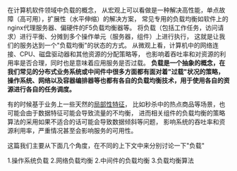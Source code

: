 <br>

在计算机软件领域中负载的概念，
从宏观上可以看做是一种解决高性能，单点故障（高可用），扩展性（水平伸缩）的解决方案，
常见专用的负载均衡如软件上的nginx代理服务器、偏硬件的F5负载均衡器等。
将负载（包括工作任务，访问请求）进行平衡、分摊到多个操作单元（服务器，组件）上进行执行，
这就是让我们的服务达到一个"负载均衡"的状态的方式。
从微观上看，计算机中的网络连接、CPU、磁盘驱动器和其他资源的分配策略等，
也影响着吞吐率和对资源的利用率是否合理，同时也是意味着应用服务是否过载。
**负载是一个抽象的概念，在我们常见的分布式业务系统或中间件中很多方面都有面对着"过载"状况的策略，
操作系统、网络以及容器编排器等也都有各自的负载均衡技术，用于使用各自的资源进行各自的任务调度。**

有的时候基于业务上一些天然的[局部性特征]()，
比如秒杀中的热点商品等场景，也可能会由于数据特征可能会导致流量的不均衡，
进而相关组件的负载均衡的策略算法的采用如果不适合的话可能会导致数据倾斜等问题，
影响系统的吞吐率和资源利用率，严重情况甚至会影响服务的可用性。

这篇我们主要从下面几个角度，在不同的上下文中来分别讨论一下"负载"

1.操作系统负载
2.网络负载均衡
2.中间件的负载均衡
3.负载均衡算法


<br>




